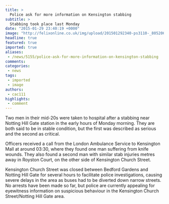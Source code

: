 ```yaml
---
title: >
  Police ask for more information on Kensington stabbing
subtitle: >
  Stabbing took place last Monday
date: "2015-01-29 23:40:19 +0000"
image: "http://felixonline.co.uk/img/upload/201501292340-ps3110-_80520669_kensington.jpg"
headline: true
featured: true
imported: true
aliases:
 - /news/5155/police-ask-for-more-information-on-kensington-stabbing
comments:
categories:
 - news
tags:
 - imported
 - image
authors:
 - cac111
highlights:
 - comment
---
```


Two men in their mid-20s were taken to hospital after a stabbing near Notting Hill Gate station in the early hours of Monday morning. They are both said to be in stable condition, but the first was described as serious and the second as critical.

Officers received a call from the London Ambulance Service to Kensington Mall at around 03:30, where they found one man suffering from knife wounds. They also found a second man with similar stab injuries metres away in Royston Court, on the other side of Kensington Church Street.

Kensington Church Street was closed between Bedford Gardens and Notting Hill Gate for several hours to facilitate police investigations, causing severe delays in the area as buses had to be diverted down narrow streets. No arrests have been made so far, but police are currently appealing for eyewitness information on suspicious behaviour in the Kensington Church Street/Notting Hill Gate area.
